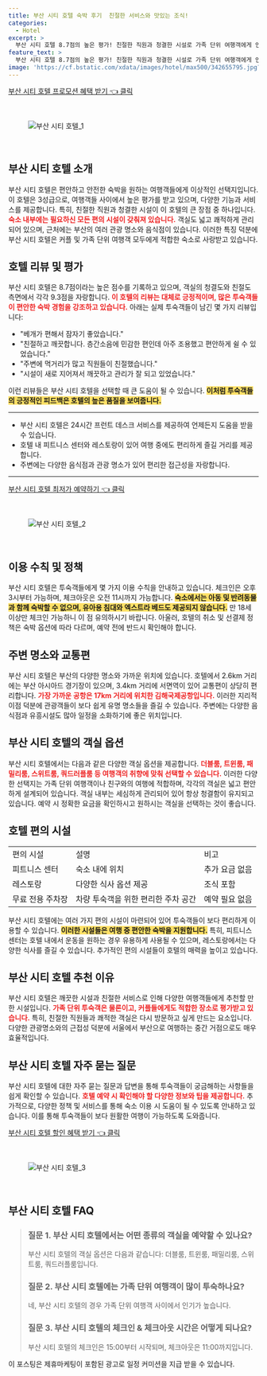 ```yaml
---
title: 부산 시티 호텔 숙박 후기  친절한 서비스와 맛있는 조식!
categories:
  - Hotel
excerpt: >
  부산 시티 호텔 8.7점의 높은 평가! 친절한 직원과 청결한 시설로 가족 단위 여행객에게 인기! 피트니스 센터와 다양한 먹거리가 즐비해 더욱 매력적인 숙소! 지금 예약하고 특별한 경험을 즐겨보세요!
feature_text: >
  부산 시티 호텔 8.7점의 높은 평가! 친절한 직원과 청결한 시설로 가족 단위 여행객에게 인기! 피트니스 센터와 다양한 먹거리가 즐비해 더욱 매력적인 숙소! 지금 예약하고 특별한 경험을 즐겨보세요!
image: 'https://cf.bstatic.com/xdata/images/hotel/max500/342655795.jpg?k=3e144738576928c383fbc4d248238dee5dcd71f5d054d629dd2fe404c866e09c&o=&hp=1'
---
```


<p><a class="modoo-button" href="https://tinyurl.com/28tus3rn" rel="nofollow noopener">부산 시티 호텔 프로모션 혜택 받기 👈 클릭</a></p><br/>
<figure class="image"><img alt="부산 시티 호텔_1" src="https://cf.bstatic.com/xdata/images/hotel/max1024x768/342655720.jpg?k=4ed807b9a16d6d3932b539cd6d9f81e4e4f02f5122ca0b016c589e6571b806bf&amp;o=&amp;hp=1"/></figure><br/>

<h2 id="부산_시티_호텔_소개">부산 시티 호텔 소개</h2>
<p>부산 시티 호텔은 편안하고 안전한 숙박을 원하는 여행객들에게 이상적인 선택지입니다. 이 호텔은 3성급으로, 여행객들 사이에서 높은 평가를 받고 있으며, 다양한 기능과 서비스를 제공합니다. 특히, 친절한 직원과 청결한 시설이 이 호텔의 큰 장점 중 하나입니다. <b><span style="color: #ee2323;">숙소 내부에는 필요하신 모든 편의 시설이 갖춰져 있습니다.</span></b> 객실도 넓고 쾌적하게 관리되어 있으며, 근처에는 부산의 여러 관광 명소와 음식점이 있습니다. 이러한 특징 덕분에 부산 시티 호텔은 커플 및 가족 단위 여행객 모두에게 적합한 숙소로 사랑받고 있습니다.</p>
<h2 id="호텔_리뷰_및_평가">호텔 리뷰 및 평가</h2>
<p>부산 시티 호텔은 8.7점이라는 높은 점수를 기록하고 있으며, 객실의 청결도와 친절도 측면에서 각각 9.3점을 자랑합니다. <b><span style="color: #ee2323;">이 호텔의 리뷰는 대체로 긍정적이며, 많은 투숙객들이 편안한 숙박 경험을 강조하고 있습니다.</span></b> 아래는 실제 투숙객들이 남긴 몇 가지 리뷰입니다:</p>
<ul>
<li>"베개가 편해서 잠자기 좋았습니다."</li>
<li>"친절하고 깨끗합니다. 층간소음에 민감한 편인데 아주 조용했고 편안하게 쉴 수 있었습니다."</li>
<li>"주변에 먹거리가 많고 직원들이 친절했습니다."</li>
<li>"시설이 새로 지어져서 깨끗하고 관리가 잘 되고 있었습니다."</li>
</ul>
<p>이런 리뷰들은 부산 시티 호텔을 선택할 때 큰 도움이 될 수 있습니다. <b><span style="background-color: #ffe066;">이처럼 투숙객들의 긍정적인 피드백은 호텔의 높은 품질을 보여줍니다.</span></b></p>
<hr/>
<ul>
<li>부산 시티 호텔은 24시간 프런트 데스크 서비스를 제공하여 언제든지 도움을 받을 수 있습니다.</li>
<li>호텔 내 피트니스 센터와 레스토랑이 있어 여행 중에도 편리하게 즐길 거리를 제공합니다.</li>
<li>주변에는 다양한 음식점과 관광 명소가 있어 편리한 접근성을 자랑합니다.</li>
</ul>
<hr/>
<p><a class="modoo-button" href="https://tinyurl.com/28tus3rn" rel="nofollow noopener">부산 시티 호텔 최저가 예약하기 👈 클릭</a></p><br/>
<figure class="image"><img alt="부산 시티 호텔_2" src="https://cf.bstatic.com/xdata/images/hotel/max500/342655795.jpg?k=3e144738576928c383fbc4d248238dee5dcd71f5d054d629dd2fe404c866e09c&amp;o=&amp;hp=1"/></figure><br/>
<h2 id="이용_수칙_및_정책">이용 수칙 및 정책</h2>
<p>부산 시티 호텔은 투숙객들에게 몇 가지 이용 수칙을 안내하고 있습니다. 체크인은 오후 3시부터 가능하며, 체크아웃은 오전 11시까지 가능합니다. <b><span style="background-color: #ffe066;">숙소에서는 아동 및 반려동물과 함께 숙박할 수 없으며, 유아용 침대와 엑스트라 베드도 제공되지 않습니다.</span></b> 만 18세 이상만 체크인 가능하니 이 점 유의하시기 바랍니다. 아울러, 호텔의 취소 및 선결제 정책은 숙박 옵션에 따라 다르며, 예약 전에 반드시 확인해야 합니다.</p>
<h2 id="주변_명소와_교통편">주변 명소와 교통편</h2>
<p>부산 시티 호텔은 부산의 다양한 명소와 가까운 위치에 있습니다. 호텔에서 2.6km 거리에는 부산 아시아드 경기장이 있으며, 3.4km 거리에 서면역이 있어 교통편이 상당히 편리합니다. <b><span style="color: #ee2323;">가장 가까운 공항은 17km 거리에 위치한 김해국제공항입니다.</span></b> 이러한 지리적 이점 덕분에 관광객들이 보다 쉽게 유명 명소들을 즐길 수 있습니다. 주변에는 다양한 음식점과 유흥시설도 많아 일정을 소화하기에 좋은 위치입니다.</p>
<h2 id="부산_시티_호텔의_객실_옵션">부산 시티 호텔의 객실 옵션</h2>
<p>부산 시티 호텔에서는 다음과 같은 다양한 객실 옵션을 제공합니다. <b><span style="color: #ee2323;">더블룸, 트윈룸, 패밀리룸, 스위트룸, 쿼드러플룸 등 여행객의 취향에 맞춰 선택할 수 있습니다.</span></b> 이러한 다양한 선택지는 가족 단위 여행객이나 친구와의 여행에 적합하며, 각각의 객실은 넓고 편안하게 설계되어 있습니다. 객실 내부는 세심하게 관리되어 있어 항상 청결함이 유지되고 있습니다. 예약 시 정확한 요금을 확인하시고 원하시는 객실을 선택하는 것이 좋습니다.</p>
<h2 id="호텔_편의_시설">호텔 편의 시설</h2>
<table>
<tr>
<td>편의 시설</td>
<td>설명</td>
<td>비고</td>
</tr>
<tr>
<td>피트니스 센터</td>
<td>숙소 내에 위치</td>
<td>추가 요금 없음</td>
</tr>
<tr>
<td>레스토랑</td>
<td>다양한 식사 옵션 제공</td>
<td>조식 포함</td>
</tr>
<tr>
<td>무료 전용 주차장</td>
<td>차량 투숙객을 위한 편리한 주차 공간</td>
<td>예약 필요 없음</td>
</tr>
</table>
<p>부산 시티 호텔에는 여러 가지 편의 시설이 마련되어 있어 투숙객들이 보다 편리하게 이용할 수 있습니다. <b><span style="background-color: #ffe066;">이러한 시설들은 여행 중 편안한 숙박을 지원합니다.</span></b> 특히, 피트니스 센터는 호텔 내에서 운동을 원하는 경우 유용하게 사용될 수 있으며, 레스토랑에서는 다양한 식사를 즐길 수 있습니다. 추가적인 편의 시설들이 호텔의 매력을 높이고 있습니다.</p>
<h2 id="부산_시티_호텔_추천_이유">부산 시티 호텔 추천 이유</h2>
<p>부산 시티 호텔은 깨끗한 시설과 친절한 서비스로 인해 다양한 여행객들에게 추천할 만한 시설입니다. <b><span style="color: #ee2323;">가족 단위 투숙객은 물론이고, 커플들에게도 적합한 장소로 평가받고 있습니다.</span></b> 특히, 친절한 직원들과 쾌적한 객실은 다시 방문하고 싶게 만드는 요소입니다. 다양한 관광명소와의 근접성 덕분에 서울에서 부산으로 여행하는 중간 거점으로도 매우 효율적입니다.</p>
<h2 id="부산_시티_호텔_자주_묻는_질문">부산 시티 호텔 자주 묻는 질문</h2>
<p>부산 시티 호텔에 대한 자주 묻는 질문과 답변을 통해 투숙객들이 궁금해하는 사항들을 쉽게 확인할 수 있습니다. <b><span style="color: #ee2323;">호텔 예약 시 확인해야 할 다양한 정보와 팁을 제공합니다.</span></b> 추가적으로, 다양한 정책 및 서비스를 통해 숙소 이용 시 도움이 될 수 있도록 안내하고 있습니다. 이를 통해 투숙객들이 보다 원활한 여행이 가능하도록 도와줍니다.</p>

<p><a class="modoo-button" href="https://tinyurl.com/28tus3rn" rel="nofollow noopener">부산 시티 호텔 할인 혜택 받기 👈 클릭</a></p><br>

<figure class="image"><img src="https://cf.bstatic.com/xdata/images/hotel/max500/342655836.jpg?k=3adfb9b05254ad0b9ee8629a455428fc0987d2d95990a7cc9467ab72912b6252&o=&hp=1" alt="부산 시티 호텔_3"></figure><br>
<h2 id="부산 시티 호텔_FAQ">부산 시티 호텔 FAQ</h2>
<div itemscope="" itemtype="https://schema.org/FAQPage"> 
<blockquote> 
<div itemscope="" itemprop="mainEntity" itemtype="https://schema.org/Question"> 
<h3 id="질문_1" itemprop="name">질문 1. 부산 시티 호텔에서는 어떤 종류의 객실을 예약할 수 있나요?</h3> 
<div itemscope="" itemprop="acceptedAnswer" itemtype="https://schema.org/Answer"> 
<span itemprop="text"> 
<p>부산 시티 호텔의 객실 옵션은 다음과 같습니다: 더블룸, 트윈룸, 패밀리룸, 스위트룸, 쿼드러플룸입니다.</p> 
</span> 
</div> 
</div> 
<div itemscope="" itemprop="mainEntity" itemtype="https://schema.org/Question"> 
<h3 id="질문_2" itemprop="name">질문 2. 부산 시티 호텔에는 가족 단위 여행객이 많이 투숙하나요?</h3> 
<div itemscope="" itemprop="acceptedAnswer" itemtype="https://schema.org/Answer"> 
<span itemprop="text"> 
<p>네, 부산 시티 호텔의 경우 가족 단위 여행객 사이에서 인기가 높습니다.</p> 
</span> 
</div> 
</div> 
<div itemscope="" itemprop="mainEntity" itemtype="https://schema.org/Question"> 
<h3 id="질문_3" itemprop="name">질문 3. 부산 시티 호텔의 체크인 & 체크아웃 시간은 어떻게 되나요?</h3> 
<div itemscope="" itemprop="acceptedAnswer" itemtype="https://schema.org/Answer"> 
<span itemprop="text"> 
<p>부산 시티 호텔의 체크인은 15:00부터 시작되며, 체크아웃은 11:00까지입니다.</p> 
</span> 
</div> 
</div> 
</blockquote> 
</div><p>이 포스팅은 제휴마케팅이 포함된 광고로 일정 커미션을 지급 받을 수 있습니다.</p>

